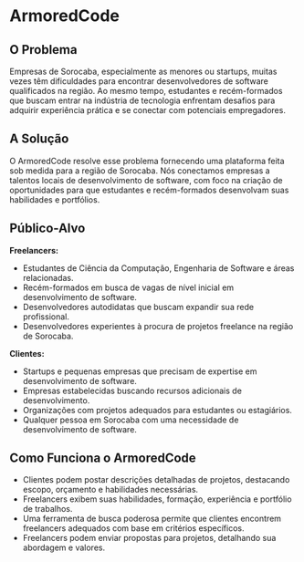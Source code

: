 # ArmoredCode

## O Problema

Empresas de Sorocaba, especialmente as menores ou startups, muitas vezes têm dificuldades para encontrar desenvolvedores de software qualificados na região. Ao mesmo tempo, estudantes e recém-formados que buscam entrar na indústria de tecnologia enfrentam desafios para adquirir experiência prática e se conectar com potenciais empregadores.

## A Solução

O ArmoredCode resolve esse problema fornecendo uma plataforma feita sob medida para a região de Sorocaba. Nós conectamos empresas a talentos locais de desenvolvimento de software, com foco na criação de oportunidades para que estudantes e recém-formados desenvolvam suas habilidades e portfólios.

## Público-Alvo

**Freelancers:**

- Estudantes de Ciência da Computação, Engenharia de Software e áreas relacionadas.
- Recém-formados em busca de vagas de nível inicial em desenvolvimento de software.
- Desenvolvedores autodidatas que buscam expandir sua rede profissional.
- Desenvolvedores experientes à procura de projetos freelance na região de Sorocaba.

**Clientes:**

- Startups e pequenas empresas que precisam de expertise em desenvolvimento de software.
- Empresas estabelecidas buscando recursos adicionais de desenvolvimento.
- Organizações com projetos adequados para estudantes ou estagiários.
- Qualquer pessoa em Sorocaba com uma necessidade de desenvolvimento de software.

## Como Funciona o ArmoredCode

- Clientes podem postar descrições detalhadas de projetos, destacando escopo, orçamento e habilidades necessárias.
- Freelancers exibem suas habilidades, formação, experiência e portfólio de trabalhos.
- Uma ferramenta de busca poderosa permite que clientes encontrem freelancers adequados com base em critérios específicos.
- Freelancers podem enviar propostas para projetos, detalhando sua abordagem e valores.
